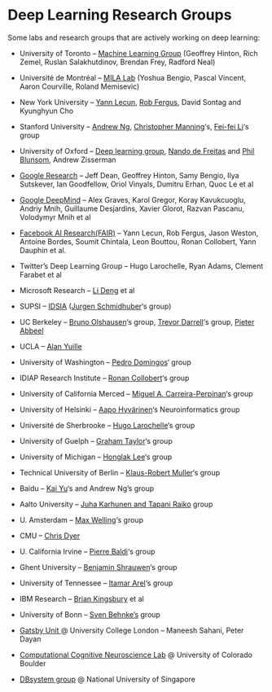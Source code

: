 <div class="post post-216 page type-page status-publish hentry odd" id="post-216">
<div class="post-headline">		<h1>Deep Learning Research Groups</h1></div>				
<div class="post-bodycopy clearfix">
<p>Some labs and research groups that are actively working on deep learning:</p>

* University of Toronto &#8211; <a title="University of Toronto Machine Learning Group" href="http://learning.cs.toronto.edu/index.shtml?section=home" target="_blank">Machine Learning Group</a> (Geoffrey Hinton, Rich Zemel, Ruslan Salakhutdinov, Brendan Frey, Radford Neal)

* Université de Montréal &#8211; <a title="Lisa Lab " href="https://mila.umontreal.ca" target="_blank"> MILA Lab</a> (Yoshua Bengio, Pascal Vincent, Aaron Courville, Roland Memisevic)

* <p>New York University &#8211; <a href="http://yann.lecun.com/ex/index.html" target="_blank">Yann Lecun</a>, <a href="http://cs.nyu.edu/~fergus/pmwiki/pmwiki.php" target="_blank">Rob Fergus</a>, David Sontag and Kyunghyun Cho</p>

* <p>Stanford University &#8211; <a href="http://www.robotics.stanford.edu/~ang/group.html" target="_blank">Andrew Ng</a>, <a href="http://nlp.stanford.edu/manning/">Christopher Manning</a>&#8216;s, <a href="http://vision.stanford.edu/feifeili/">Fei-fei Li</a>&#8216;s group</p>

* <p>University of Oxford &#8211; <a href="http://www.cs.ox.ac.uk/projects/DeepLearn/index.html">Deep learning group</a>,  <a href="http://www.cs.ox.ac.uk/people/nando.defreitas/" target="_blank">Nando de Freitas</a> and <a href="http://www.cs.ox.ac.uk/people/phil.blunsom/" target="_blank">Phil Blunsom</a>, Andrew Zisserman</p>

* <p><a href="http://research.google.com">Google Research</a> &#8211; Jeff Dean, Geoffrey Hinton, Samy Bengio, Ilya Sutskever, Ian Goodfellow, Oriol Vinyals, Dumitru Erhan, Quoc Le et al</p>

* <p><a href="http://deepmind.com/">Google DeepMind</a> &#8211; Alex Graves, Karol Gregor, Koray Kavukcuoglu, Andriy Mnih, Guillaume Desjardins, Xavier Glorot, Razvan Pascanu, Volodymyr Mnih et al</p>

* <p><a href="https://research.facebook.com/ai">Facebook AI Research(FAIR)</a> &#8211; Yann Lecun, Rob Fergus, Jason Weston, Antoine Bordes, Soumit Chintala, Leon Bouttou, Ronan Collobert, Yann Dauphin et al.</p>

* <p>Twitter&#8217;s Deep Learning Group &#8211; Hugo Larochelle, Ryan Adams, Clement Farabet et al</p>

* <p>Microsoft Research &#8211; <a href="http://research.microsoft.com/en-us/people/deng/">Li Deng</a> et al</p>

* <p>SUPSI &#8211; <a href="http://www.idsia.ch/" target="_blank">IDSIA</a> (<a href="http://www.idsia.ch/~juergen/" target="_blank">Jurgen Schmidhuber</a>&#8216;s group)</p>

* <p>UC Berkeley &#8211; <a href="redwood.berkeley.edu/bruno" target="_blank">Bruno Olshausen</a>&#8216;s group, <a href="http://www.eecs.berkeley.edu/~trevor/">Trevor Darrell</a>&#8216;s group, <a href="http://www.cs.berkeley.edu/~pabbeel/">Pieter Abbeel</a></p>

* <p>UCLA &#8211; <a href="http://www.stat.ucla.edu/~yuille/">Alan Yuille</a></p>

* <p>University of Washington &#8211; <a href="http://homes.cs.washington.edu/~pedrod/" target="_blank">Pedro Domingos</a>&#8216; group</p>

* <p>IDIAP Research Institute &#8211; <a href="http://ronan.collobert.com/">Ronan Collobert</a>&#8216;s group</p>

* <p>University of California Merced &#8211; <a href="http://faculty.ucmerced.edu/mcarreira-perpinan/" target="_blank"> Miguel A. Carreira-Perpinan</a>&#8216;s group</p>

* <p>University of Helsinki &#8211; <a href="http://www.hiit.fi/neuro">Aapo Hyvärinen</a>&#8216;s Neuroinformatics group</p>

* <p>Université de Sherbrooke &#8211; <a href="http://www.dmi.usherb.ca/~larocheh/index_en.html" target="_blank">Hugo Larochelle</a>&#8216;s group</p>

* <p>University of Guelph &#8211; <a href="http://www.uoguelph.ca/~gwtaylor/" target="_blank">Graham Taylor</a>&#8216;s group</p>

* <p>University of Michigan &#8211; <a href="http://web.eecs.umich.edu/~honglak/">Honglak Lee</a>&#8216;s group</p>

* <p>Technical University of Berlin &#8211; <a href="http://www.ml.tu-berlin.de/menue/machine_learning/">Klaus-Robert Muller</a>&#8216;s group</p>

* <p>Baidu &#8211; <a href="http://www.dbs.ifi.lmu.de/~yu_k/">Kai Yu</a>&#8216;s and Andrew Ng&#8217;s group</p>

* <p>Aalto University &#8211; <a href="http://research.ics.aalto.fi/bayes/">Juha Karhunen and Tapani Raiko</a> group</p>

* <p>U. Amsterdam &#8211; <a href="http://www.ics.uci.edu/~welling/" target="_blank">Max Welling</a>&#8216;s group</p>

* <p>CMU &#8211; <a href="http://www.cs.cmu.edu/~cdyer/">Chris Dyer</a></p>

* <p>U. California Irvine &#8211; <a href="http://www.igb.uci.edu/~pfbaldi/" target="_blank">Pierre Baldi</a>&#8216;s group</p>

* <p>Ghent University &#8211; <a href="http://reslab.elis.ugent.be/benjamin">Benjamin Shrauwen</a>&#8216;s group</p>

* <p>University of Tennessee &#8211; <a href="http://mil.engr.utk.edu/nmil/member/2">Itamar Arel</a>&#8216;s group</p>

* <p>IBM Research &#8211; <a href="http://researcher.watson.ibm.com/researcher/view.php?person=us-bedk">Brian Kingsbury</a> et al</p>

* <p>University of Bonn &#8211; <a href="http://www.ais.uni-bonn.de/deep_learning/">Sven Behnke&#8217;s</a> group</p>

* <p><a href="http://www.gatsby.ucl.ac.uk" target="_blank">Gatsby Unit </a>@ University College London &#8211; Maneesh Sahani, Peter Dayan</p>

* <p><a href="http://grey.colorado.edu/CompCogNeuro/index.php/CCNLab/people">Computational Cognitive Neuroscience Lab</a> @ University of Colorado Boulder</p>

* <p><a href="http://www.comp.nus.edu.sg/%7Edbsystem/#">DBsystem group</a> @ National University of Singapore</p>
</div>						
